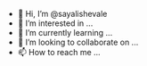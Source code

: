- 👋 Hi, I’m @sayalishevale
- 👀 I’m interested in ...
- 🌱 I’m currently learning ...
- 💞️ I’m looking to collaborate on ...
- 📫 How to reach me ...

<!---
sayalishevale/sayalishevale is a ✨ special ✨ repository because its `README.md` (this file) appears on your GitHub profile.
You can click the Preview link to take a look at your changes.
--->
